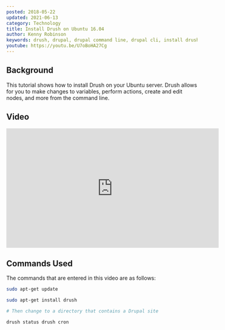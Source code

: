 ```yaml
---
posted: 2018-05-22
updated: 2021-06-13
category: Technology
title: Install Drush on Ubuntu 16.04
author: Kenny Robinson
keywords: drush, drupal, drupal command line, drupal cli, install drush
youtube: https://youtu.be/U7oBoHA27Cg
---
```


## Background

This tutorial shows how to install Drush on your Ubuntu server. Drush allows for you to make changes to variables, perform actions, create and edit nodes, and more from the command line. 

## Video 

<iframe width="560" height="315" src="https://www.youtube.com/embed/U7oBoHA27Cg" frameborder="0" allow="autoplay; encrypted-media" allowfullscreen></iframe> 

## Commands Used 

The commands that are entered in this video are as follows:

```bash
sudo apt-get update

sudo apt-get install drush

# Then change to a directory that contains a Drupal site

drush status drush cron
```

